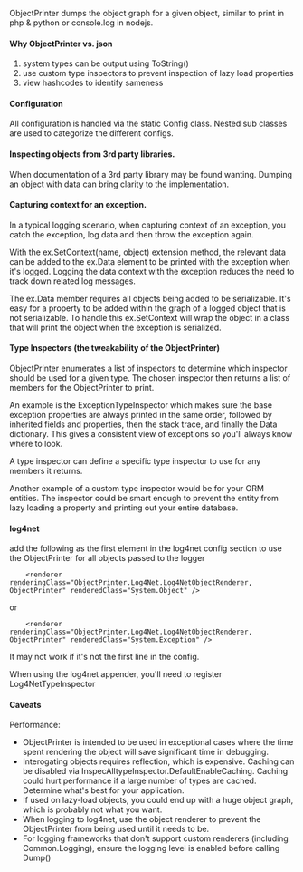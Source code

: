 ObjectPrinter dumps the object graph for a given object, 
similar to print in php & python or console.log in nodejs.

#### Why ObjectPrinter vs. json

1. system types can be output using ToString()
2. use custom type inspectors to prevent inspection of lazy load properties
3. view hashcodes to identify sameness

#### Configuration
All configuration is handled via the static Config class.  Nested sub classes are used to categorize the different configs.

#### Inspecting objects from 3rd party libraries.  
When documentation of a 3rd party library may be found wanting. Dumping an object with data can bring clarity to the implementation.

#### Capturing context for an exception.  
In a typical logging scenario, when capturing context of an exception, you catch the exception, log data and then throw the exception again.  

With the ex.SetContext(name, object) extension method, the relevant data can be added to the ex.Data element to be printed with the exception when it's logged.  Logging the data context with the exception reduces the need to track down related log messages.

The ex.Data member requires all objects being added to be serializable. It's easy for a property to be added within the graph of a logged object that is not serializable.  To handle this ex.SetContext will wrap the object in a class that will print the object when the exception is serialized.

#### Type Inspectors (the tweakability of the ObjectPrinter)
ObjectPrinter enumerates a list of inspectors to determine which inspector should be used for a given type.  The chosen inspector then returns a list of members for the ObjectPrinter to print.

An example is the ExceptionTypeInspector which makes sure the base exception properties are always printed in the same order, followed by inherited fields and properties, then the stack trace, and finally the Data dictionary. This gives a consistent view of exceptions so you'll always know where to look.

A type inspector can define a specific type inspector to use for any members it returns.

Another example of a custom type inspector would be for your ORM entities.  The inspector could be smart enough to prevent the entity from lazy loading a property and printing out your entire database.

#### log4net
add the following as the first element in the log4net config section to use the ObjectPrinter 
for all objects passed to the logger
```
	<renderer renderingClass="ObjectPrinter.Log4Net.Log4NetObjectRenderer, ObjectPrinter" renderedClass="System.Object" />
```
or
```
	<renderer renderingClass="ObjectPrinter.Log4Net.Log4NetObjectRenderer, ObjectPrinter" renderedClass="System.Exception" />
```

It may not work if it's not the first line in the config.

When using the log4net appender, you'll need to register Log4NetTypeInspector

#### Caveats

Performance:
* ObjectPrinter is intended to be used in exceptional cases where the time 
  spent rendering the object will save significant time in debugging.
* Interogating objects requires reflection, which is expensive.
  Caching can be disabled via InspecAlltypeInspector.DefaultEnableCaching.
  Caching could hurt performance if a large number of types are cached.
  Determine what's best for your application.
* If used on lazy-load objects, you could end up with a huge object 
  graph, which is probably not what you want.
* When logging to log4net, use the object renderer to prevent the 
  ObjectPrinter from being used until it needs to be.  
* For logging frameworks that don't support custom renderers 
  (including Common.Logging), ensure the logging level is enabled 
  before calling Dump()
